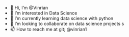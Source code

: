 - 👋 Hi, I’m @Vinrian
- 👀 I’m interested in Data Science 
- 🌱 I’m currently learning data science with python 
- 💞️ I’m looking to collaborate on data science projects s
- 📫 How to reach me at git; @vinrian1

<!---
Vinrian/Vinrian is a ✨ special ✨ repository because its `README.md` (this file) appears on your GitHub profile.
You can click the Preview link to take a look at your changes.
--->
